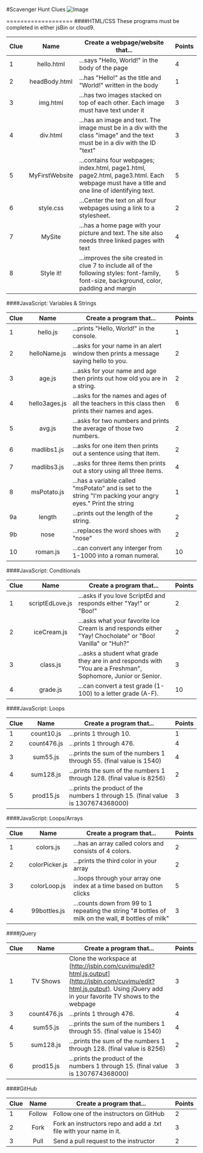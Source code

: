 #Scavenger Hunt Clues
![Image](http://i.imgur.com/7PecKI9.png)


===================
####HTML/CSS
These programs must be completed in either jsBin or cloud9.

| Clue  | Name | Create a webpage/website that... | Points | 
|-------|:-------:|------|--------------|
| 1| hello.html|  ...says "Hello, World!" in the body of the page| 4 |
| 2| headBody.html |...has "Hello!" as the title and "World!" written in the body |1 | 
| 3 | img.html | ...has two images stacked on top of each other. Each image must have text under it | 3 | 
| 4 | div.html | ...has an image and text. The image must be in a div with the class "image" and the text must be in  a div with the ID "text"| 3 | 
| 5 | MyFirstWebsite  | ...contains four webpages; index.html, page1.html, page2.html, page3.html. Each webpage must have a title and one line of identifying text. | 5 | 
| 6 | style.css  | ...Center the text on all four webpages using a link to a stylesheet. | 2 | 
| 7 | MySite  | ...has a home page with your picture and text. The site also needs three linked pages with text | 4 | 
| 8 | Style it!  | ...improves the site created in clue 7 to include all of the following styles: font-family, font-size, background, color, padding and margin    | 5 | 

  
  
####JavaScript: Variables & Strings

| Clue  | Name | Create a program that... | Points | 
|-------|:-------:|------|--------------|
| 1| hello.js|  ...prints "Hello, World!" in the console. | 1 |
| 2| helloName.js |...asks for your name in an alert window then prints a message saying hello to you. |2 |
| 3 | age.js | ...asks for your name and age then prints out how old you are in a string. | 2 | 
| 4| hello3ages.js | ...asks for the names and ages of all the teachers in this class then prints their names and ages. | 6 | 
| 5 | avg.js | ...asks for two numbers and prints the average of those two numbers. | 2 |
| 6 | madlibs1.js  | ...asks for one item then prints out a sentence using that item.    | 2 | 
| 7 | madlibs3.js  | ...asks for three items then prints out a story using all three items.| 4 |
| 8| msPotato.js|  ...has a variable called "msPotato" and is set to the string "I'm packing your angry eyes." Print the string  | 1 |
| 9a| length |...prints out the length of the string. |2 |
| 9b | nose  | ...replaces the word shoes with "nose"| 2 |
| 10 | roman.js  | ...can convert any interger from 1-1000 into a roman numeral.| 10 |  


####JavaScript: Conditionals

| Clue  | Name | Create a program that... | Points | 
|-------|:-------:|------|--------------|
| 1 | scriptEdLove.js | ...asks if you love ScriptEd and responds either "Yay!" or "Boo!" | 2 | 
| 2 | iceCream.js | ...asks what your favorite Ice Cream is and responds either "Yay! Chocholate" or "Boo! Vanilla" or "Huh?" | 2 | 
| 3 | class.js | ...asks a student what grade they are in and responds with "You are a Freshman", Sophomore, Junior or Senior. | 3 |
| 4 | grade.js | ...can convert a test grade (1-100) to a letter grade (A-F). | 10|

####JavaScript: Loops

| Clue  | Name | Create a program that... | Points | 
|-------|:-------:|------|--------------|
| 1 | count10.js | ...prints 1 through 10. | 1 | 
| 2 | count476.js | ...prints 1 through 476. | 4 | 
| 3 | sum55.js | ...prints the sum of the numbers 1 through 55. (final value is 1540) | 4 | 
| 4 | sum128.js | ...prints the sum of the numbers 1 through 128. (final value is 8256) | 2 | 
| 5 | prod15.js | ...prints the product of the numbers 1 through 15. (final value is 1307674368000)  | 3 |

####JavaScript: Loops/Arrays

| Clue  | Name | Create a program that... | Points | 
|-------|:-------:|------|--------------|
| 1 | colors.js | ...has an array called colors and consists of 4 colors. | 2 | 
| 2 | colorPicker.js | ...prints the third color in your array | 2 | 
| 3 | colorLoop.js | ...loops through your array one index at a time based on button clicks | 5 | 
| 4 | 99bottles.js | ...counts down from 99 to 1 repeating the string "# bottles of milk on the wall, # bottles of milk" | 3 | 


####jQuery

| Clue  | Name | Create a program that... | Points | 
|-------|:-------:|------|--------------|
| 1 | TV Shows| Clone the workspace at [http://jsbin.com/cuvimu/edit?html,js,output](http://jsbin.com/cuvimu/edit?html,js,output). Using jQuery add in your favorite TV shows to the webpage | 3 | 
| 3 | count476.js | ...prints 1 through 476. | 4 | 
| 4 | sum55.js | ...prints the sum of the numbers 1 through 55. (final value is 1540) | 4 | 
| 5 | sum128.js | ...prints the sum of the numbers 1 through 128. (final value is 8256) | 2 | 
| 6 | prod15.js | ...prints the product of the numbers 1 through 15. (final value is 1307674368000)  | 3 |

####GitHub

| Clue  | Name | Create a program that... | Points | 
|-------|:-------:|------|--------------|
| 1 | Follow | Follow one of the instructors on GitHub | 2 | 
| 2 | Fork | Fork an instructors repo and add a .txt file with your name in it. | 3 | 
| 3 | Pull | Send a pull request to the instructor | 2 |
